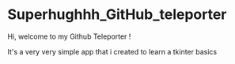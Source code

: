 # Superhughhh_GitHub_teleporter


Hi, welcome to my Github Teleporter !

It's a very very simple app that i created to learn a tkinter basics


